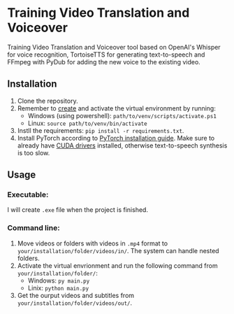 # Training Video Translation and Voiceover

Training Video Translation and Voiceover tool based on OpenAI's Whisper for voice recognition, TortoiseTTS for generating text-to-speech and FFmpeg with PyDub for adding the new voice to the existing video.


## Installation

1. Clone the repository.
2. Remember to [create](https://docs.python.org/3/library/venv.html#creating-virtual-environments) and activate the virtual environment by running:
    * Windows (using powershell): `path/to/venv/scripts/activate.ps1`
    * Linux: `source path/to/venv/bin/activate`
3. Instll the requirements: `pip install -r requirements.txt`.
4. Install PyTorch according to [PyTorch installation guide](https://pytorch.org/get-started/locally/). Make sure to already have [CUDA drivers](https://developer.nvidia.com/cuda-downloads) installed, otherwise text-to-speech synthesis is too slow.


## Usage

### Executable:
I will create `.exe` file when the project is finished.
### Command line:
1. Move videos or folders with videos in `.mp4` format to `your/installation/folder/videos/in/`. The system can handle nested folders.
2. Activate the virtual envrionment and run the following command from `your/installation/folder/`:
    * Windows: `py main.py`
    * Linix: `python main.py`
3. Get the ourput videos and subtitles from `your/installation/folder/videos/out/`.
